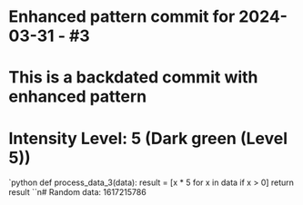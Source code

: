 ﻿# Enhanced pattern commit for 2024-03-31 - #3
# This is a backdated commit with enhanced pattern
# Intensity Level: 5 (Dark green (Level 5))
`python
def process_data_3(data):
    result = [x * 5 for x in data if x > 0]
    return result
``n# Random data: 1617215786

